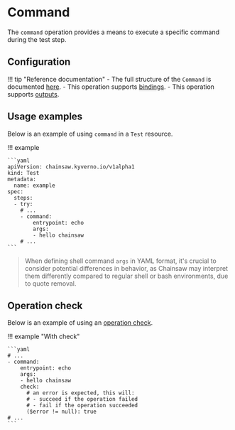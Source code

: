 # Command

The `command` operation provides a means to execute a specific command during the test step.

## Configuration

!!! tip "Reference documentation"
    - The full structure of the `Command` is documented [here](../apis/chainsaw.v1alpha1.md#chainsaw-kyverno-io-v1alpha1-Command).
    - This operation supports [bindings](../bindings/index.md).
    - This operation supports [outputs](../bindings/outputs.md).

## Usage examples

Below is an example of using `command` in a `Test` resource.

!!! example

    ```yaml
    apiVersion: chainsaw.kyverno.io/v1alpha1
    kind: Test
    metadata:
      name: example
    spec:
      steps:
      - try:
        # ...
        - command:
            entrypoint: echo
            args:
            - hello chainsaw
        # ...
    ```

> When defining shell command `args` in YAML format, it's crucial to consider potential differences in behavior, as Chainsaw may interpret them differently compared to regular shell or bash environments, due to quote removal.

## Operation check

Below is an example of using an [operation check](./check.md#command).

!!! example "With check"

    ```yaml
    # ...
    - command:
        entrypoint: echo
        args:
        - hello chainsaw
        check:
          # an error is expected, this will:
          # - succeed if the operation failed
          # - fail if the operation succeeded
          ($error != null): true
    # ...
    ```
